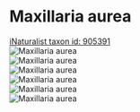 
Maxillaria aurea
================
  
[iNaturalist taxon id: 905391](https://www.inaturalist.org/taxa/905391)  
![Maxillaria aurea](https://inaturalist-open-data.s3.amazonaws.com/photos/250106854/medium.jpeg)  
![Maxillaria aurea](https://inaturalist-open-data.s3.amazonaws.com/photos/249878506/medium.jpg)  
![Maxillaria aurea](https://inaturalist-open-data.s3.amazonaws.com/photos/249699257/medium.jpg)  
![Maxillaria aurea](https://inaturalist-open-data.s3.amazonaws.com/photos/250106854/medium.jpeg)  
![Maxillaria aurea](https://inaturalist-open-data.s3.amazonaws.com/photos/249878506/medium.jpg)  
![Maxillaria aurea](https://inaturalist-open-data.s3.amazonaws.com/photos/249699257/medium.jpg)